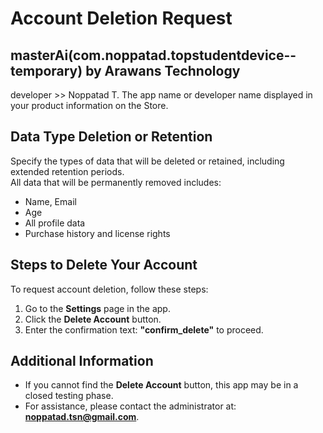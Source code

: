 # Account Deletion Request

## masterAi(com.noppatad.topstudentdevice--temporary) by Arawans Technology 
  developer >> Noppatad T.
The app name or developer name displayed in your product information on the Store.

## Data Type Deletion or Retention  
Specify the types of data that will be deleted or retained, including extended retention periods.  
All data that will be permanently removed includes:  
   - Name, Email  
   - Age  
   - All profile data  
   - Purchase history and license rights  

## Steps to Delete Your Account  
To request account deletion, follow these steps:  
1. Go to the **Settings** page in the app.  
2. Click the **Delete Account** button.  
3. Enter the confirmation text: **"confirm_delete"** to proceed.  

## Additional Information  
- If you cannot find the **Delete Account** button, this app may be in a closed testing phase.  
- For assistance, please contact the administrator at: **noppatad.tsn@gmail.com**.  
